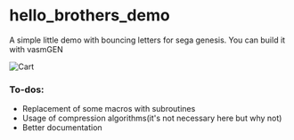 # hello_brothers_demo
A simple little demo with bouncing letters for sega genesis. You can build it with vasmGEN

![Cart](https://user-images.githubusercontent.com/99411254/200161226-5d84d21e-254c-4741-a7c4-d1f3bd7b0237.gif)
 
 ### To-dos:
 - Replacement of some macros with subroutines
 - Usage of compression algorithms(it's not necessary here but why not)
 - Better documentation
